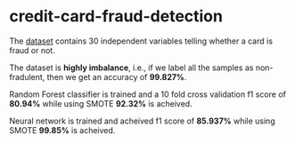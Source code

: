 # credit-card-fraud-detection

The [dataset](https://www.kaggle.com/mlg-ulb/creditcardfraud) contains 30 independent variables telling whether a card is fraud or not.

The dataset is **highly imbalance**, i.e., if we label all the samples as non-fradulent, then we get an accuracy of **99.827%**. 

Random Forest classifier is trained and a 10 fold cross validation f1 score of **80.94%** while using SMOTE **92.32%** is acheived.

Neural network is trained and acheived f1 score of **85.937%** while using SMOTE **99.85%** is acheived.



